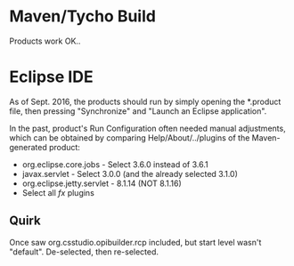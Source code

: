Maven/Tycho Build
=================

Products work OK..


Eclipse IDE
===========

As of Sept. 2016, the products should run by simply
opening the *.product file, then pressing "Synchronize"
and "Launch an Eclipse application".

In the past, product's Run Configuration often needed manual adjustments,
which can be obtained by comparing Help/About/../plugins of
the Maven-generated product:

 * org.eclipse.core.jobs - Select 3.6.0 instead of 3.6.1
 * javax.servlet - Select 3.0.0 (and the already selected 3.1.0)
 * org.eclipse.jetty.servlet - 8.1.14 (NOT 8.1.16)
 * Select all *fx* plugins


Quirk
-----

Once saw org.csstudio.opibuilder.rcp included, but start level wasn't "default".
De-selected, then re-selected.
